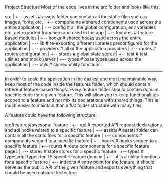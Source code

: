 Project Structure
Most of the code lives in the src folder and looks like this:

src
|
+-- assets # assets folder can contain all the static files such as images, fonts, etc.
|
+-- components # shared components used across the entire application
|
+-- config # all the global configuration, env variables etc. get exported from here and used in the app
|
+-- features # feature based modules
|
+-- hooks # shared hooks used across the entire application
|
+-- lib # re-exporting different libraries preconfigured for the application
|
+-- providers # all of the application providers
|
+-- routes # routes configuration
|
+-- stores # global state stores
|
+-- test # test utilities and mock server
|
+-- types # base types used across the application
|
+-- utils # shared utility functions

---

In order to scale the application in the easiest and most maintainable way, keep most of the code inside the features folder, which should contain different feature-based things. Every feature folder should contain domain specific code for a given feature. This will allow you to keep functionalities scoped to a feature and not mix its declarations with shared things. This is much easier to maintain than a flat folder structure with many files.

A feature could have the following structure:

src/features/awesome-feature
|
+-- api # exported API request declarations and api hooks related to a specific feature
|
+-- assets # assets folder can contain all the static files for a specific feature
|
+-- components # components scoped to a specific feature
|
+-- hooks # hooks scoped to a specific feature
|
+-- routes # route components for a specific feature pages
|
+-- stores # state stores for a specific feature
|
+-- types # typescript types for TS specific feature domain
|
+-- utils # utility functions for a specific feature
|
+-- index.ts # entry point for the feature, it should serve as the public API of the given feature and exports everything that should be used outside the feature
